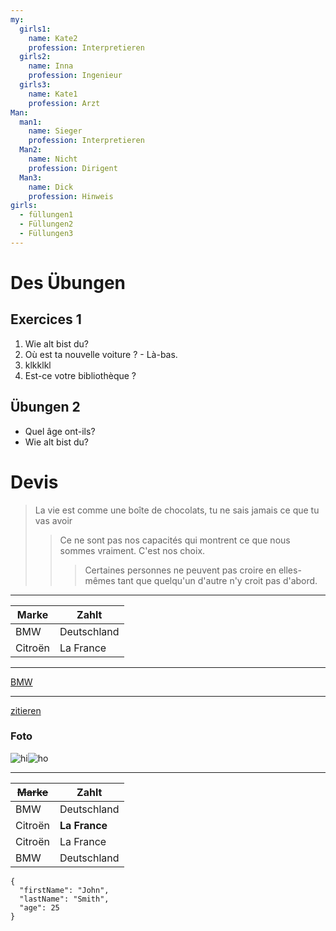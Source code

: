 ```yaml
---
my:
  girls1:
    name: Kate2
    profession: Interpretieren
  girls2:
    name: Inna
    profession: Ingenieur
  girls3:
    name: Kate1
    profession: Arzt
Man:
  man1:
    name: Sieger
    profession: Interpretieren
  Man2:
    name: Nicht
    profession: Dirigent
  Man3:
    name: Dick
    profession: Hinweis
girls:
  - füllungen1
  - Füllungen2
  - Füllungen3
---
```


# Des Übungen

## Exercices 1

1. Wie alt bist du?
2. Où est ta nouvelle voiture ? - Là-bas.
3. klkklkl
4. Est-ce votre bibliothèque ?

## Übungen 2

- Quel âge ont-ils?
- Wie alt bist du?

# Devis

> La vie est comme une boîte de chocolats, tu ne sais jamais ce que tu vas avoir
>
> > Ce ne sont pas nos capacités qui montrent ce que nous sommes vraiment. C'est nos choix.
> >
> > > Certaines personnes ne peuvent pas croire en elles-mêmes tant que quelqu'un d'autre n'y croit pas d'abord.

---

Marke | Zahlt
--- | ---
BMW | Deutschland
Citroën | La France

---

[BMW](https://autoidea.by/)

---

[zitieren](https://www.citroen.by/)

### Foto

![hi](https://drive.google.com/file/d/1DOGDrudAldfgJeLKgOGoblgRM0CcIjv_/view?usp=sharing "c'est l'infobulle")![ho](https://drive.google.com/file/d/192JoAyqDkddY_35FYzuDgaItdI2U_6gm/view?usp=sharing)

---

~~Marke~~ | Zahlt
--- | ---
BMW | Deutschland
Citroën | **La France**
Citroën | La France
BMW | Deutschland

```
{
  "firstName": "John",
  "lastName": "Smith",
  "age": 25
}
```
